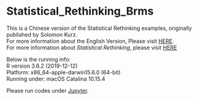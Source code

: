 # Statistical_Rethinking_Brms
This is a Chinese version of the Statistical Rethinking examples, originally published by Solomon Kurz.  
For more information about the English Version, Please visit [HERE](https://bookdown.org/content/3890/).  
For more information about *Statistical Rethinking*, please visit [HERE](https://xcelab.net/rm/statistical-rethinking/)

Below is the running info:  
R version 3.6.2 (2019-12-12)  
Platform: x86_64-apple-darwin15.6.0 (64-bit)  
Running under: macOS Catalina 10.15.4  

Please run codes under [Jupyter](https://jupyter.org/).
